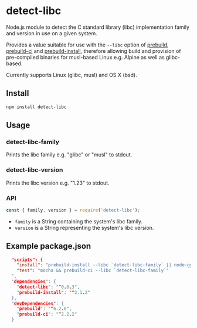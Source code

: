 # detect-libc

Node.js module to detect the C standard library (libc) implementation
family and version in use on a given system.

Provides a value suitable for use with the `--libc` option of
[prebuild](https://www.npmjs.com/package/prebuild),
[prebuild-ci](https://www.npmjs.com/package/prebuild-ci) and
[prebuild-install](https://www.npmjs.com/package/prebuild-install),
therefore allowing build and provision of pre-compiled binaries
for musl-based Linux e.g. Alpine as well as glibc-based.

Currently supports Linux (glibc, musl) and OS X (bsd).

## Install

```sh
npm install detect-libc
```

## Usage

### detect-libc-family

Prints the libc family e.g. "glibc" or "musl" to stdout.

### detect-libc-version

Prints the libc version e.g. "1.23" to stdout.

### API

```js
const { family, version } = require('detect-libc');
```

* `family` is a String containing the system's libc family.
* `version` is a String representing the system's libc version.

## Example package.json

```json
  "scripts": {
    "install": "prebuild-install --libc `detect-libc-family` || node-gyp rebuild",
    "test": "mocha && prebuild-ci --libc `detect-libc-family`"
  ",
  "dependencies": {
    "detect-libc": "^0.0.3",
    "prebuild-install": "^2.1.2"
  },
  "devDependencies": {
    "prebuild": "^6.2.0",
    "prebuild-ci": "^2.2.2"
  }
```
